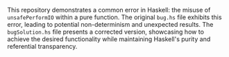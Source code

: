 This repository demonstrates a common error in Haskell: the misuse of `unsafePerformIO` within a pure function.  The original `bug.hs` file exhibits this error, leading to potential non-determinism and unexpected results. The `bugSolution.hs` file presents a corrected version, showcasing how to achieve the desired functionality while maintaining Haskell's purity and referential transparency.